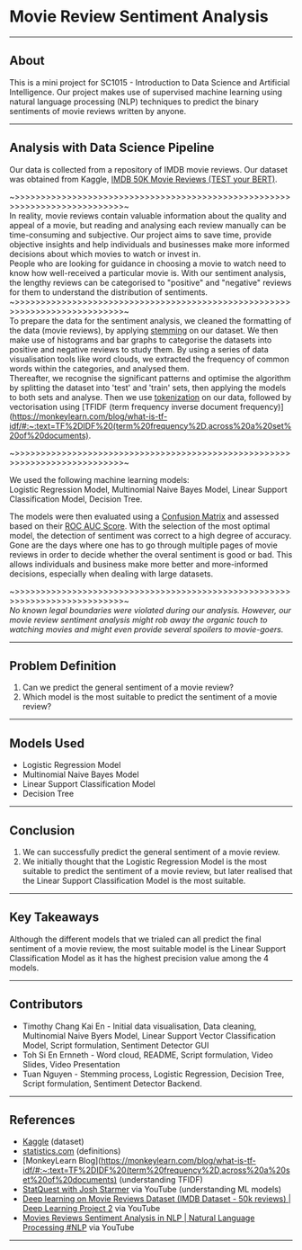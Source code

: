 # Movie Review Sentiment Analysis
---
## About

This is a mini project for SC1015 - Introduction to Data Science and Artificial Intelligence. Our project makes use of supervised machine learning using natural language processing (NLP) techniques to predict the binary sentiments of movie reviews written by anyone.

---
## Analysis with Data Science Pipeline

Our data is collected from a repository of IMDB movie reviews. Our dataset was obtained from Kaggle, [IMDB 50K Movie Reviews (TEST your BERT)](https://www.kaggle.com/datasets/atulanandjha/imdb-50k-movie-reviews-test-your-bert).

~>>>>>>>>>>>>>>>>>>>>>>>>>>>>>>>>>>>>>>>>>>>>>>>>>>>>>>>>>>>>>>>>>>>>>>>>>>>~
<br> In reality, movie reviews contain valuable information about the quality and appeal of a movie, but reading and analysing each review manually can be time-consuming and subjective. Our project aims to save time, provide objective insights and help individuals and businesses make more informed decisions about which movies to watch or invest in.
<br> People who are looking for guidance in choosing a movie to watch need to know how well-received a particular movie is. With our sentiment analysis, the lengthy reviews can be categorised to "positive" and "negative" reviews for them to understand the distribution of sentiments.
~>>>>>>>>>>>>>>>>>>>>>>>>>>>>>>>>>>>>>>>>>>>>>>>>>>>>>>>>>>>>>>>>>>>>>>>>>>>~
<br> To prepare the data for the sentiment analysis, we cleaned the formatting of the data (movie reviews), by applying [stemming](https://www.statistics.com/glossary/stemming/#:~:text=In%20processing%20unstructured%20text%2C%20stemming,the%20single%20stem%20%22process.%22) on our dataset. We then make use of histograms and bar graphs to categorise the datasets into positive and negative reviews to study them. By using a series of data visualisation tools like word clouds, we extracted the frequency of common words within the categories, and analysed them.
<br> Thereafter, we recognise the significant patterns and optimise the algorithm by splitting the dataset into 'test' and 'train' sets, then applying the models to both sets and analyse. Then we use [tokenization](https://www.statistics.com/glossary/tokenization/#:~:text=Tokenization%3A,can%20also%20count%20as%20tokens) on our data, followed by vectorisation using [TFIDF (term frequency inverse document frequency)](https://monkeylearn.com/blog/what-is-tf-idf/#:~:text=TF%2DIDF%20(term%20frequency%2D,across%20a%20set%20of%20documents).

~>>>>>>>>>>>>>>>>>>>>>>>>>>>>>>>>>>>>>>>>>>>>>>>>>>>>>>>>>>>>>>>>>>>>>>>>>>>~

We used the following machine learning models:
<br> Logistic Regression Model, Multinomial Naive Bayes Model, Linear Support Classification Model, Decision Tree.

The models were then evaluated using a [Confusion Matrix](https://towardsdatascience.com/understanding-confusion-matrix-a9ad42dcfd62) and assessed based on their [ROC AUC Score](https://scikit-learn.org/stable/modules/generated/sklearn.metrics.roc_auc_score.html). With the selection of the most optimal model, the detection of sentiment was correct to a high degree of accuracy.
<br> Gone are the days where one has to go through multiple pages of movie reviews in order to decide whether the overal sentiment is good or bad. This allows individuals and business make more better and more-informed decisions, especially when dealing with large datasets.

~>>>>>>>>>>>>>>>>>>>>>>>>>>>>>>>>>>>>>>>>>>>>>>>>>>>>>>>>>>>>>>>>>>>>>>>>>>>~
<br> _No known legal boundaries were violated during our analysis. However, our movie review sentiment analysis might rob away the organic touch to watching movies and might even provide several spoilers to movie-goers._


---

## Problem Definition
1. Can we predict the general sentiment of a movie review?
2. Which model is the most suitable to predict the sentiment of a movie review?

---

## Models Used
*   Logistic Regression Model
*   Multinomial Naive Bayes Model
*   Linear Support Classification Model
*   Decision Tree

---

## Conclusion
1. We can successfully predict the general sentiment of a movie review.
2. We initially thought that the Logistic Regression Model is the most suitable to predict the sentiment of a movie review, but later realised that the Linear Support Classification Model is the most suitable.

---

## Key Takeaways
Although the different models that we trialed can all predict the final sentiment of a movie review, the most suitable model is the Linear Support Classification Model as it has the highest precision value among the 4 models.

---

## Contributors

*   Timothy Chang Kai En - Initial data visualisation, Data cleaning, Multinomial Naive Byers Model, Linear Support Vector Classification Model, Script formulation, Sentiment Detector GUI
*   Toh Si En Ernneth - Word cloud, README, Script formulation, Video Slides, Video Presentation
*   Tuan Nguyen - Stemming process, Logistic Regression, Decision Tree, Script formulation, Sentiment Detector Backend.

---

## References

*   [Kaggle](https://www.kaggle.com/datasets) (dataset)
*   [statistics.com](https://www.statistics.com/) (definitions)
*   [MonkeyLearn Blog](https://monkeylearn.com/blog/what-is-tf-idf/#:~:text=TF%2DIDF%20(term%20frequency%2D,across%20a%20set%20of%20documents) (understanding TFIDF)
*   [StatQuest with Josh Starmer](https://www.youtube.com/@statquest) via YouTube (understanding ML models)
*   [Deep learning on Movie Reviews Dataset (IMDB Dataset - 50k reviews) | Deep Learning Project 2](https://youtu.be/ybzeyAfWh7U) via YouTube
*   [Movies Reviews Sentiment Analysis in NLP  | Natural Language Processing #NLP](https://youtu.be/xRuy7yi2Sp8) via YouTube

---
